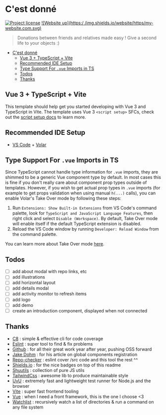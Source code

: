 # C'est donné

[![Project license](https://img.shields.io/github/license/Shuunen/c-est-donne.svg?color=informational)](https://github.com/Shuunen/c-est-donne/blob/master/LICENSE)
[![Website up](https:/
/img.shields.io/website/https/my-website.com.svg)](https://my-website.com)

> Donations between friends and relatives made easy ! Give a second life to your objects :)

- [C'est donné](#cest-donné)
  - [Vue 3 + TypeScript + Vite](#vue-3--typescript--vite)
  - [Recommended IDE Setup](#recommended-ide-setup)
  - [Type Support For `.vue` Imports in TS](#type-support-for-vue-imports-in-ts)
  - [Todos](#todos)
  - [Thanks](#thanks)

## Vue 3 + TypeScript + Vite

This template should help get you started developing with Vue 3 and TypeScript in Vite. The template uses Vue 3 `<script setup>` SFCs, check out the [script setup docs](https://v3.vuejs.org/api/sfc-script-setup.html#sfc-script-setup) to learn more.

## Recommended IDE Setup

- [VS Code](https://code.visualstudio.com/) + [Volar](https://marketplace.visualstudio.com/items?itemName=Vue.volar)

## Type Support For `.vue` Imports in TS

Since TypeScript cannot handle type information for `.vue` imports, they are shimmed to be a generic Vue component type by default. In most cases this is fine if you don't really care about component prop types outside of templates. However, if you wish to get actual prop types in `.vue` imports (for example to get props validation when using manual `h(...)` calls), you can enable Volar's Take Over mode by following these steps:

1. Run `Extensions: Show Built-in Extensions` from VS Code's command palette, look for `TypeScript and JavaScript Language Features`, then right click and select `Disable (Workspace)`. By default, Take Over mode will enable itself if the default TypeScript extension is disabled.
2. Reload the VS Code window by running `Developer: Reload Window` from the command palette.

You can learn more about Take Over mode [here](https://github.com/johnsoncodehk/volar/discussions/471).

## Todos

- [ ] add about modal with repo links, etc
- [ ] add illustrations
- [ ] add horizontal layout
- [ ] add details modal
- [ ] add activity monitor to refresh items
- [ ] add logo
- [ ] add demo
- [ ] create an introduction component, displayed when not connected

## Thanks

- [C8](https://github.com/bcoe/c8) : simple & effective cli for code coverage
- [Eslint](https://eslint.org) : super tool to find & fix problems  
- [Github](https://github.com) : for all their great work year after year, pushing OSS forward  
- [Jake Dohm](https://dev.to/jakedohm_34/auto-registering-all-your-components-in-vue-3-with-vite-4884) : for his article on global components registration
- [Repo-checker](https://github.com/Shuunen/repo-checker) : eslint cover /src code and this tool the rest ^^  
- [Shields.io](https://shields.io) : for the nice badges on top of this readme
- [Shuutils](https://github.com/Shuunen/shuutils) : collection of pure JS utils
- [TailwindCss](https://tailwindcss.com) : awesome lib to produce maintainable style
- [UvU](https://github.com/lukeed/uvu) : extremely fast and lightweight test runner for Node.js and the browser
- [Vite](https://github.com/vitejs/vite) : super fast frontend tooling  
- [Vue](https://vuejs.org) : when I need a front framework, this is the one I choose <3
- [Watchlist](https://github.com/lukeed/watchlist) : recursively watch a list of directories & run a command on any file system

